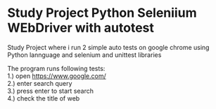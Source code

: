 # Study Project Python Seleniium WEbDriver with autotest
 Study Project where i run 2 simple auto tests on google chrome using Python lannguage and selenium and unittest libraries 

The program runs following tests:  
1.) open https://www.google.com/  
2.) enter search query  
3.) press enter to start search  
4.) check the title of web   
